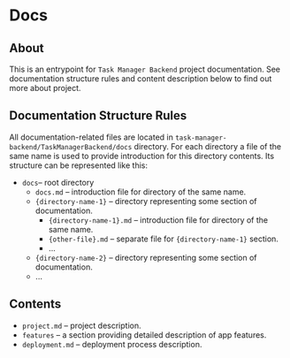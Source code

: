 ﻿# Docs

## About

This is an entrypoint for `Task Manager Backend` project documentation. See documentation structure rules and content description below to find out more about project.

## Documentation Structure Rules

All documentation-related files are located in `task-manager-backend/TaskManagerBackend/docs` directory. For each directory a file of the same name is used to provide introduction for this directory contents. Its structure can be represented like this:
- `docs`– root directory
  - `docs.md` – introduction file for directory of the same name.
  - `{directory-name-1}` – directory representing some section of documentation.
    - `{directory-name-1}.md` – introduction file for directory of the same name.
    - `{other-file}.md` – separate file for `{directory-name-1}` section.
    - ...
  - `{directory-name-2}` – directory representing some section of documentation.
  - ...

## Contents

- `project.md` – project description.
- `features` – a section providing detailed description of app features.
- `deployment.md` – deployment process description.
